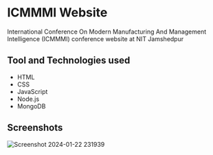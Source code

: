 
# ICMMMI Website
International Conference On Modern Manufacturing And Management Intelligence (ICMMMI) conference website at NIT Jamshedpur


## Tool and Technologies used
- HTML
- CSS
- JavaScript
- Node.js
- MongoDB
## Screenshots
![Screenshot 2024-01-22 231939](https://github.com/shubham691438/ICMMMI/assets/90411262/e9fb46ca-a084-47de-9985-795fa461aabe)




